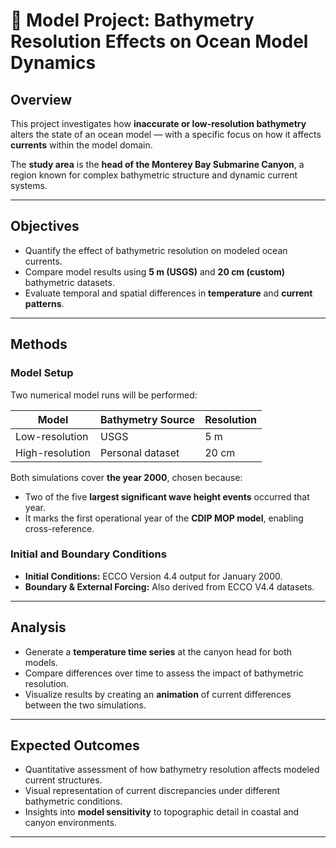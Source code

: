 # 🌊 Model Project: Bathymetry Resolution Effects on Ocean Model Dynamics


##  Overview
This project investigates how **inaccurate or low-resolution bathymetry** alters the state of an ocean model — with a specific focus on how it affects **currents** within the model domain.

The **study area** is the **head of the Monterey Bay Submarine Canyon**, a region known for complex bathymetric structure and dynamic current systems.

---

##  Objectives
- Quantify the effect of bathymetric resolution on modeled ocean currents.  
- Compare model results using **5 m (USGS)** and **20 cm (custom)** bathymetric datasets.  
- Evaluate temporal and spatial differences in **temperature** and **current patterns**.

---

##  Methods

### Model Setup
Two numerical model runs will be performed:

| Model | Bathymetry Source | Resolution |
|--------|-------------------|-------------|
| Low-resolution | USGS | 5 m |
| High-resolution | Personal dataset | 20 cm |

Both simulations cover **the year 2000**, chosen because:
- Two of the five **largest significant wave height events** occurred that year.  
- It marks the first operational year of the **CDIP MOP model**, enabling cross-reference.

### Initial and Boundary Conditions
- **Initial Conditions:** ECCO Version 4.4 output for January 2000.  
- **Boundary & External Forcing:** Also derived from ECCO V4.4 datasets.

---

##  Analysis
- Generate a **temperature time series** at the canyon head for both models.  
- Compare differences over time to assess the impact of bathymetric resolution.  
- Visualize results by creating an **animation** of current differences between the two simulations.

---

##  Expected Outcomes
- Quantitative assessment of how bathymetry resolution affects modeled current structures.  
- Visual representation of current discrepancies under different bathymetric conditions.  
- Insights into **model sensitivity** to topographic detail in coastal and canyon environments.

---

